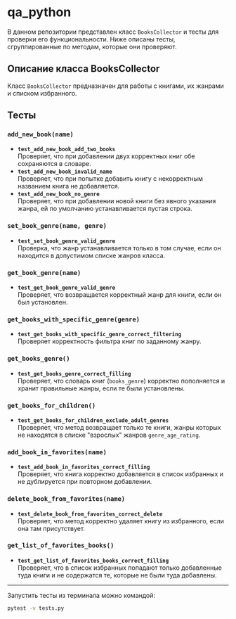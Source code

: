 # qa_python

В данном репозитории представлен класс `BooksCollector` и тесты для проверки его функциональности. Ниже описаны тесты, сгруппированные по методам, которые они проверяют.

## Описание класса BooksCollector

Класс `BooksCollector` предназначен для работы с книгами, их жанрами и списком избранного. 

## Тесты

### `add_new_book(name)`
- **`test_add_new_book_add_two_books`**  
  Проверяет, что при добавлении двух корректных книг обе сохраняются в словаре.
- **`test_add_new_book_invalid_name`**  
  Проверяет, что при попытке добавить книгу с некорректным названием книга не добавляется.
- **`test_add_new_book_no_genre`**  
  Проверяет, что при добавлении новой книги без явного указания жанра, ей по умолчанию устанавливается пустая строка.

### `set_book_genre(name, genre)`
- **`test_set_book_genre_valid_genre`**  
  Проверка, что жанр устанавливается только в том случае, если он находится в допустимом списке жанров класса.

### `get_book_genre(name)`
- **`test_get_book_genre_valid_genre`**  
  Проверяет, что возвращается корректный жанр для книги, если он был установлен.

### `get_books_with_specific_genre(genre)`
- **`test_get_books_with_specific_genre_correct_filtering`**  
  Проверяет корректность фильтра книг по заданному жанру.

### `get_books_genre()`
- **`test_get_books_genre_correct_filling`**  
  Проверяет, что словарь книг (`books_genre`) корректно пополняется и хранит правильные жанры, если те были установлены.

### `get_books_for_children()`
- **`test_get_books_for_children_exclude_adult_genres`**  
  Проверяет, что метод возвращает только те книги, жанры которых не находятся в списке "взрослых" жанров `genre_age_rating`.

### `add_book_in_favorites(name)`
- **`test_add_book_in_favorites_correct_filling`**  
  Проверяет, что книга корректно добавляется в список избранных и не дублируется при повторном добавлении.

### `delete_book_from_favorites(name)`
- **`test_delete_book_from_favorites_correct_delete`**  
  Проверяет, что метод корректно удаляет книгу из избранного, если она там присутствует.

### `get_list_of_favorites_books()`
- **`test_get_list_of_favorites_books_сorrect_filling`**  
  Проверяет, что в список избранных попадают только добавленные туда книги и не содержатся те, которые не были туда добавлены.

---

Запустить тесты из терминала можно командой:
```bash
pytest -v tests.py
